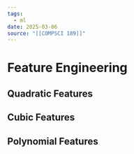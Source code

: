 ```yaml
---
tags:
  - ml
date: 2025-03-06
source: "[[COMPSCI 189]]"
---
```


# Feature Engineering

## Quadratic Features

## Cubic Features

## Polynomial Features



